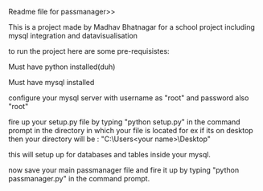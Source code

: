 Readme file for passmanager>>

This is a project made by Madhav Bhatnagar for a school project
including mysql integration and datavisualisation 

to run the project here are some pre-requisistes:

  Must have python installed(duh)
  
  Must have mysql installed 
  
  configure your mysql server with username as "root" and password also "root"
  
  fire up your setup.py file by typing "python setup.py" in the command prompt in the directory in which your file is located for ex if its on desktop then your directory will be : "C:\Users\<your name>\Desktop\"
  
  this will setup up for databases and tables inside your mysql.
  
  now save your main passmanager file and fire it up by typing "python passmanager.py" in the command prompt.
  
